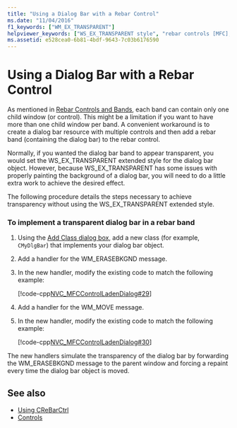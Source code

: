 ```yaml
---
title: "Using a Dialog Bar with a Rebar Control"
ms.date: "11/04/2016"
f1_keywords: ["WM_EX_TRANSPARENT"]
helpviewer_keywords: ["WS_EX_TRANSPARENT style", "rebar controls [MFC], dialog bars", "dialog bars [MFC], using with rebar bands"]
ms.assetid: e528cea0-6b81-4bdf-9643-7c03b6176590
---
```

# Using a Dialog Bar with a Rebar Control

As mentioned in [Rebar Controls and Bands](../mfc/rebar-controls-and-bands.md), each band can contain only one child window (or control). This might be a limitation if you want to have more than one child window per band. A convenient workaround is to create a dialog bar resource with multiple controls and then add a rebar band (containing the dialog bar) to the rebar control.

Normally, if you wanted the dialog bar band to appear transparent, you would set the WS_EX_TRANSPARENT extended style for the dialog bar object. However, because WS_EX_TRANSPARENT has some issues with properly painting the background of a dialog bar, you will need to do a little extra work to achieve the desired effect.

The following procedure details the steps necessary to achieve transparency without using the WS_EX_TRANSPARENT extended style.

### To implement a transparent dialog bar in a rebar band

1. Using the [Add Class dialog box](../mfc/reference/adding-an-mfc-class.md), add a new class (for example, `CMyDlgBar`) that implements your dialog bar object.

1. Add a handler for the WM_ERASEBKGND message.

1. In the new handler, modify the existing code to match the following example:

   [!code-cpp[NVC_MFCControlLadenDialog#29](../mfc/codesnippet/cpp/using-a-dialog-bar-with-a-rebar-control_1.cpp)]

1. Add a handler for the WM_MOVE message.

1. In the new handler, modify the existing code to match the following example:

   [!code-cpp[NVC_MFCControlLadenDialog#30](../mfc/codesnippet/cpp/using-a-dialog-bar-with-a-rebar-control_2.cpp)]

The new handlers simulate the transparency of the dialog bar by forwarding the WM_ERASEBKGND message to the parent window and forcing a repaint every time the dialog bar object is moved.

## See also

- [Using CReBarCtrl](../mfc/using-crebarctrl.md)
- [Controls](../mfc/controls-mfc.md)
